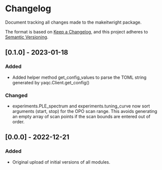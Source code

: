 # Changelog

Document tracking all changes made to the makeitwright package.

The format is based on [Keep a Changelog](https://keepachangelog.com/en/1.0.0/),
and this project adheres to [Semantic Versioning](https://semver.org/spec/v2.0.0.html).

## [0.1.0] - 2023-01-18

### Added

- Added helper method get_config_values to parse the TOML string generated by yaqc.Client.get_config()

### Changed

- experiments.PLE_spectrum and experiments.tuning_curve now sort arguments (start, stop) for the OPO scan range. This avoids generating an empty array of scan points if the scan bounds are entered out of order.

## [0.0.0] - 2022-12-21

### Added

- Original upload of initial versions of all modules.
